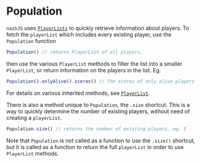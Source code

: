 # Population

`nashJS` uses [`PlayerLists`](./playerList.md) to quickly retrieve information about players. To fetch the `playerList` which includes every existing player, use the `Population` function

```js
Population() // returns PlayerList of all players.
```
then use the various `PlayerList` methods to filter the list into a smaller `PlayerList`, or return information on the players in the list. Eg.
```js
Population().onlyAlive().scores() // The scores of only alive players
```

For details on various inherited methods, see [`PlayerList`](./playerList.md). 

There is also a method unique to `Population`, the `.size` shortcut. This is a way to quickly determine the number of existing players, without need of creating a `playerList`.

```js
Population.size() // returns the number of existing players, eg. 5
```

Note that `Population` is not called as a function to use the `.size()` shortcut, but it is called as a function to return the full `playerList` in order to use `PlayerList` methods. 

